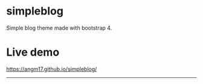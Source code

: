 # simpleblog
Simple blog theme made with bootstrap 4. 


# Live demo 

https://angm17.github.io/simpleblog/

-----------------------
